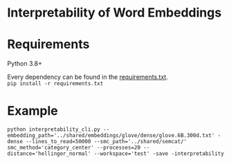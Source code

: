 # Interpretability of Word Embeddings

# Requirements

Python 3.8+

Every dependency can be found in the [requirements.txt](requirements.txt).<br>
`pip install -r requirements.txt`

# Example
`python interpretability_cli.py --embedding_path='../shared/embeddings/glove/dense/glove.6B.300d.txt' -dense --lines_to_read=50000 --smc_path='../shared/semcat/' smc_method='category_center' --processes=20 --distance='hellinger_normal' --workspace='test' -save -interpretability`